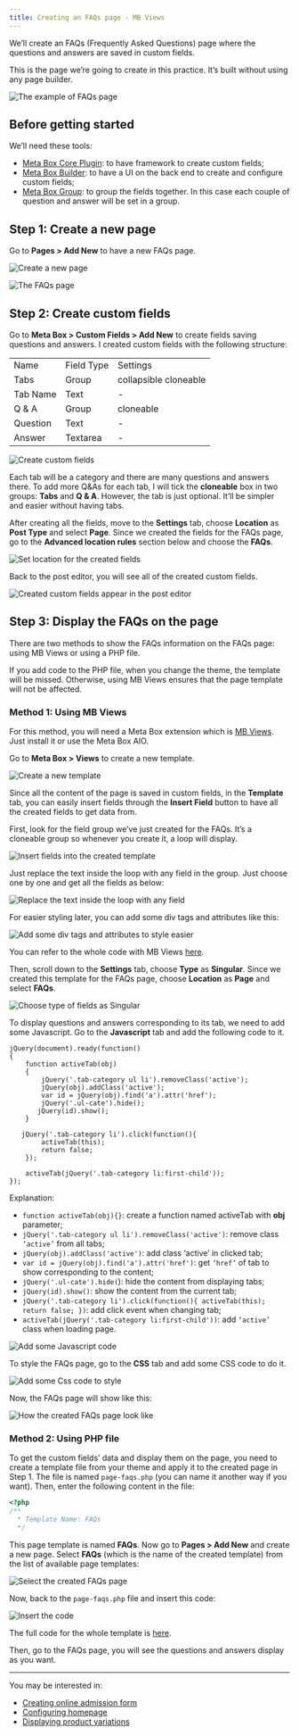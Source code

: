 ```yaml
---
title: Creating an FAQs page - MB Views
---
```


We’ll create an FAQs (Frequently Asked Questions) page where the questions and answers are saved in custom fields.

This is the page we’re going to create in this practice. It’s built without using any page builder.

![The example of FAQs page](https://i.imgur.com/JQyjIeJ.gif)

## Before getting started

We’ll need these tools:

* [Meta Box Core Plugin](https://metabox.io/plugins/meta-box-builder/): to have framework to create custom fields;
* [Meta Box Builder](https://metabox.io/plugins/meta-box-builder/): to have a UI on the back end to create and configure custom fields;
* [Meta Box Group](https://metabox.io/plugins/meta-box-group/): to group the fields together. In this case each couple of question and answer will be set in a group.

## Step 1: Create a new page

Go to **Pages > Add New** to have a new FAQs page.

![Create a new page](https://i.imgur.com/ghISiI4.png)

![The FAQs page](https://i.imgur.com/LocJd9u.png)

## Step 2: Create custom fields

Go to **Meta Box > Custom Fields > Add New** to create fields saving questions and answers. I created custom fields with the following structure:

<table>
<tbody>
<tr>
<td> Name </td>
<td> Field Type </td>
<td> Settings </td>
</tr>
<tr>
<td>Tabs</td>
<td>Group</td>
<td>collapsible
cloneable</td>
</tr>
<tr>
<td>Tab Name</td>
<td>Text</td>
<td>-</td>
</tr>
<tr>
<td>Q &amp; A</td>
<td>Group</td>
<td>cloneable</td>
</tr>
<tr>
<td>Question</td>
<td>Text</td>
<td>-</td>
</tr>
<tr>
<td>Answer</td>
<td>Textarea</td>
<td>-</td>
</tr>
</tbody>
</table>


![Create custom fields](https://i.imgur.com/cobeBWj.gif)

Each tab will be a category and there are many questions and answers there. To add more Q&As for each tab, I will tick the **cloneable** box in two groups: **Tabs** and **Q & A**. However, the tab is just optional. It’ll be simpler and easier without having tabs.

After creating all the fields, move to the **Settings** tab, choose **Location** as **Post Type** and select **Page**. Since we created the fields for the FAQs page, go to the **Advanced location rules** section below and choose the **FAQs**.

![Set location for the created fields](https://i.imgur.com/Z1d2McF.png)

Back to the post editor, you will see all of the created custom fields.

![Created custom fields appear in the post editor](https://i.imgur.com/4ZKQO6n.png)

## Step 3: Display the FAQs on the page

There are two methods to show the FAQs information on the FAQs page: using MB Views or using a PHP file.

If you add code to the PHP file, when you change the theme, the template will be missed. Otherwise, using MB Views ensures that the page template will not be affected.

### Method 1: Using MB Views

For this method, you will need a Meta Box extension which is [MB Views](https://metabox.io/plugins/mb-views/). Just install it or use the Meta Box AIO.

Go to **Meta Box > Views** to create a new template.

![Create a new template](https://i.imgur.com/U8nwKlY.png)

Since all the content of the page is saved in custom fields, in the **Template** tab, you can easily insert fields through the **Insert Field** button to have all the created fields to get data from.

First, look for the field group we’ve just created for the FAQs. It’s a cloneable group so whenever you create it, a loop will display.

![Insert fields into the created template](https://i.imgur.com/1txdLfU.gif)

Just replace the text inside the loop with any field in the group. Just choose one by one and get all the fields as below:

![Replace the text inside the loop with any field](https://i.imgur.com/OBAsdWL.png)

For easier styling later, you can add some div tags and attributes like this:

![Add some div tags and attributes to style easier](https://i.imgur.com/7YbjS5e.png)

You can refer to the whole code with MB Views [here](https://github.com/wpmetabox/tutorials/blob/master/create-faq-page/template-views.php).

Then, scroll down to the **Settings** tab, choose **Type** as **Singular**. Since we created this template for the FAQs page, choose **Location** as **Page** and select **FAQs**.

![Choose type of fields as Singular](https://i.imgur.com/I059yC1.png)

To display questions and answers corresponding to its tab, we need to add some Javascript. Go to the **Javascript** tab and add the following code to it.

```
jQuery(document).ready(function()
{
    function activeTab(obj)
    {
        jQuery('.tab-category ul li').removeClass('active');
        jQuery(obj).addClass('active');
        var id = jQuery(obj).find('a').attr('href');
        jQuery('.ul-cate').hide();
       jQuery(id).show();
    }

   jQuery('.tab-category li').click(function(){
        activeTab(this);
        return false;
    });

    activeTab(jQuery('.tab-category li:first-child'));
});
```

Explanation:

* `function activeTab(obj){}`: create a function named activeTab with **obj** parameter;
* `jQuery('.tab-category ul li').removeClass('active')`: remove class `‘active’` from all tabs;
* `jQuery(obj).addClass('active')`: add class ‘active’ in clicked tab;
* `var id = jQuery(obj).find('a').attr('href')`: get `‘href’` of tab to show corresponding to the content;
* `jQuery('.ul-cate').hide(`): hide the content from displaying tabs;
* `jQuery(id).show()`: show the content from the current tab;
* `jQuery('.tab-category li').click(function(){
     activeTab(this);
     return false;
})`: add click event when changing tab;
* `activeTab(jQuery('.tab-category li:first-child'))`: add `‘active’` class when loading page.

![Add some Javascript code](https://i.imgur.com/HKgkIE0.png)

To style the FAQs page, go to the **CSS** tab and add some CSS code to do it.

![Add some Css code to style](https://i.imgur.com/kAk6lVa.png)

Now, the FAQs page will show like this:

![How the created FAQs page look like](https://i.imgur.com/JQyjIeJ.gif)

### Method 2: Using PHP file

To get the custom fields’ data and display them on the page, you need to create a template file from your theme and apply it to the created page in Step 1. The file is named `page-faqs.php` (you can name it another way if you want). Then, enter the following content in the file:
```php
<?php
/**
  * Template Name: FAQs
  */

```
This page template is named **FAQs**. Now go to **Pages > Add New** and create a new page. Select **FAQs** (which is the name of the created template) from the list of available page templates:

![Select the created FAQs page](https://i.imgur.com/6zhUTzn.png)

Now, back to the `page-faqs.php` file and insert this code:

![Insert the code](https://i.imgur.com/UBoKeaY.png)

The full code for the whole template is [here](https://github.com/wpmetabox/tutorials/blob/master/create-faq-page/template.php).

Then, go to the FAQs page, you will see the questions and answers display as you want.

------
You may be interested in: 

* [Creating online admission form](https://docs.metabox.io/tutorials/create-online-admission-form/)
* [Configuring homepage](https://docs.metabox.io/tutorials/configure-homepage/)
* [Displaying product variations](https://docs.metabox.io/tutorials/display-product-variations-mb-views/)


